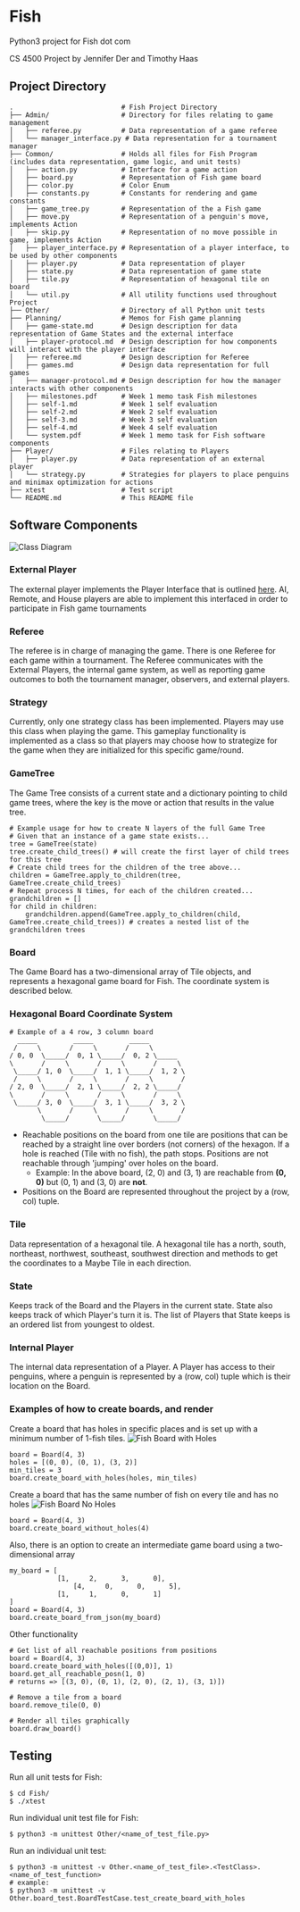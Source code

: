 # Fish
Python3 project for Fish dot com

CS 4500 Project by Jennifer Der and Timothy Haas

## Project Directory

```
.                           # Fish Project Directory
├── Admin/                  # Directory for files relating to game management
│   ├── referee.py          # Data representation of a game referee
│   └── manager_interface.py # Data representation for a tournament manager
├── Common/                 # Holds all files for Fish Program (includes data representation, game logic, and unit tests)
│   ├── action.py           # Interface for a game action
│   ├── board.py            # Representation of Fish game board
│   ├── color.py            # Color Enum
│   ├── constants.py        # Constants for rendering and game constants
│   ├── game_tree.py        # Representation of the a Fish game
│   ├── move.py             # Representation of a penguin's move, implements Action
│   ├── skip.py             # Representation of no move possible in game, implements Action
│   ├── player_interface.py # Representation of a player interface, to be used by other components
│   ├── player.py           # Data representation of player
│   ├── state.py            # Data representation of game state
│   ├── tile.py             # Representation of hexagonal tile on board
│   └── util.py             # All utility functions used throughout Project
├── Other/                  # Directory of all Python unit tests
├── Planning/               # Memos for Fish game planning   
│   ├── game-state.md       # Design description for data representation of Game States and the external interface
│   ├── player-protocol.md  # Design description for how components will interact with the player interface
│   ├── referee.md          # Design description for Referee
│   ├── games.md            # Design data representation for full games
│   ├── manager-protocol.md # Design description for how the manager interacts with other components
│   ├── milestones.pdf      # Week 1 memo task Fish milestones
│   ├── self-1.md           # Week 1 self evaluation
│   ├── self-2.md           # Week 2 self evaluation
│   ├── self-3.md           # Week 3 self evaluation
│   ├── self-4.md           # Week 4 self evaluation
│   └── system.pdf          # Week 1 memo task for Fish software components
├── Player/                 # Files relating to Players 
│   ├── player.py           # Data representation of an external player
│   └── strategy.py         # Strategies for players to place penguins and minimax optimization for actions
├── xtest                   # Test script 
└── README.md               # This README file
```

## Software Components
![Class Diagram](https://i.imgur.com/wMdeS7o.png)

### External Player
The external player implements the Player Interface that is outlined [here](https://github.ccs.neu.edu/CS4500-F20/anton/blob/master/Fish/Common/player_interface.py). AI, Remote, and House players are able to implement this interfaced in order to participate in Fish game tournaments

### Referee
The referee is in charge of managing the game. There is one Referee for each game within a tournament. The Referee communicates with the External Players, the internal game system, as well as reporting game outcomes to both the tournament manager, observers, and external players.


### Strategy
Currently, only one strategy class has been implemented. Players may use this class when playing the game. 
This gameplay functionality is implemented as a class so that players may choose how to strategize for the game when they are initialized for this specific game/round.

### GameTree
The Game Tree consists of a current state and a dictionary pointing to child game trees, where the key is the move or action that results in the value tree.
```
# Example usage for how to create N layers of the full Game Tree
# Given that an instance of a game state exists...
tree = GameTree(state)
tree.create_child_trees() # will create the first layer of child trees for this tree
# Create child trees for the children of the tree above...
children = GameTree.apply_to_children(tree, GameTree.create_child_trees)
# Repeat process N times, for each of the children created...
grandchildren = []
for child in children:
    grandchildren.append(GameTree.apply_to_children(child, GameTree.create_child_trees)) # creates a nested list of the grandchildren trees
```
### Board
The Game Board has a two-dimensional array of Tile objects, and represents a hexagonal game board for Fish. The coordinate system is described below.
### Hexagonal Board Coordinate System
```
# Example of a 4 row, 3 column board
  _____         _____         _____
 /     \       /     \       /     \
/ 0, 0  \_____/  0, 1 \_____/  0, 2 \_____
\       /     \       /     \       /     \
 \_____/ 1, 0  \_____/  1, 1 \_____/  1, 2 \
 /     \       /     \       /     \       /
/ 2, 0  \_____/  2, 1 \_____/  2, 2 \_____/
\       /     \       /     \       /     \
 \_____/ 3, 0  \_____/  3, 1 \_____/  3, 2 \
       \       /     \       /     \       /
        \_____/       \_____/       \_____/
```
- Reachable positions on the board from one tile are positions that can be reached by a straight line over borders (not corners) of the hexagon. If a hole is reached (Tile with no fish), the path stops. Positions are not reachable through 'jumping' over holes on the board.
  - Example: In the above board, (2, 0) and (3, 1) are reachable from **(0, 0)** but (0, 1) and (3, 0) are **not**.
- Positions on the Board are represented throughout the project by a (row, col) tuple.

### Tile
Data representation of a hexagonal tile. A hexagonal tile has a north, south, northeast, northwest, southeast, southwest direction and methods to get the coordinates to a Maybe Tile in each direction. 

### State
Keeps track of the Board and the Players in the current state. State also keeps track of which Player's turn it is. The list of Players that State keeps is an ordered list from youngest to oldest.

### Internal Player
The internal data representation of a Player. A Player has access to their penguins, where a penguin is represented by a (row, col) tuple which is their location on the Board.

### Examples of how to create boards, and render

Create a board that has holes in specific places and is set up with a minimum number of 1-fish tiles. 
![Fish Board with Holes](https://i.imgur.com/PCWOPuJ.png)
```
board = Board(4, 3)
holes = [(0, 0), (0, 1), (3, 2)] 
min_tiles = 3
board.create_board_with_holes(holes, min_tiles)
```

Create a board that has the same number of fish on every tile and has no holes
![Fish Board No Holes](https://i.imgur.com/q8TYTyn.png)
```
board = Board(4, 3)
board.create_board_without_holes(4)
```

Also, there is an option to create an intermediate game board using a two-dimensional array
```
my_board = [
            [1,     2,      3,      0],
                [4,     0,      0,      5],
            [1,     1,      0,      1]
]
board = Board(4, 3)
board.create_board_from_json(my_board)
```

Other functionality
```
# Get list of all reachable positions from positions
board = Board(4, 3)
board.create_board_with_holes([(0,0)], 1)
board.get_all_reachable_posn(1, 0) 
# returns => [(3, 0), (0, 1), (2, 0), (2, 1), (3, 1)])

# Remove a tile from a board
board.remove_tile(0, 0)

# Render all tiles graphically
board.draw_board()
```


## Testing
Run all unit tests for Fish:
```
$ cd Fish/
$ ./xtest
```
Run individual unit test file for Fish:
```
$ python3 -m unittest Other/<name_of_test_file.py>
```
Run an individual unit test:
```
$ python3 -m unittest -v Other.<name_of_test_file>.<TestClass>.<name_of_test_function>
# example:
$ python3 -m unittest -v Other.board_test.BoardTestCase.test_create_board_with_holes
```

